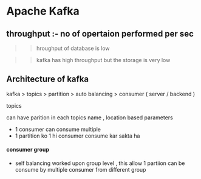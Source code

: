 #                         Apache Kafka

## throughput :- no of opertaion performed per sec

>> hroughput of database is low

>> kafka has high throughput but the storage is very low

## Architecture of kafka
kafka > topics > partition > auto balancing > consumer ( server / backend )

topics

can have parition in each topics
name , location based parameters

* 1 consumer can consume multiple
* 1 partition ko 1 hi consumer consume kar sakta ha

#### consumer group
* self balancing worked upon group level , this allow 1 partiion can be consume by multiple consumer from different group




